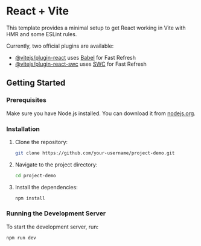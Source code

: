 # React + Vite

This template provides a minimal setup to get React working in Vite with HMR and some ESLint rules.

Currently, two official plugins are available:

- [@vitejs/plugin-react](https://github.com/vitejs/vite-plugin-react/blob/main/packages/plugin-react/README.md) uses [Babel](https://babeljs.io/) for Fast Refresh
- [@vitejs/plugin-react-swc](https://github.com/vitejs/vite-plugin-react-swc) uses [SWC](https://swc.rs/) for Fast Refresh

## Getting Started

### Prerequisites

Make sure you have Node.js installed. You can download it from [nodejs.org](https://nodejs.org/).

### Installation

1. Clone the repository:
    ```sh
    git clone https://github.com/your-username/project-demo.git
    ```
2. Navigate to the project directory:
    ```sh
    cd project-demo
    ```
3. Install the dependencies:
    ```sh
    npm install
    ```

### Running the Development Server

To start the development server, run:
```sh
npm run dev
